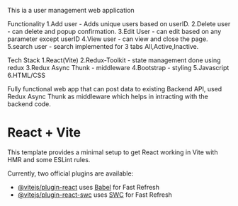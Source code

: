 This ia a user management web application

Functionality
1.Add user - Adds unique users based on userID.
2.Delete user - can delete and popup confirmation.
3.Edit User - can edit based on any parameter except userID 
4.View user - can view and close the page.
5.search user - search implemented for 3 tabs All,Active,Inactive.

Tech Stack
1.React(Vite)
2.Redux-Toolkit - state management done using redux
3.Redux Async Thunk - middleware 
4.Bootstrap - styling
5.Javascript
6.HTML/CSS

Fully functional web app that can post data to existing Backend API, used Redux Async Thunk as middleware which helps in intracting with the backend code.













# React + Vite

This template provides a minimal setup to get React working in Vite with HMR and some ESLint rules.

Currently, two official plugins are available:

- [@vitejs/plugin-react](https://github.com/vitejs/vite-plugin-react/blob/main/packages/plugin-react/README.md) uses [Babel](https://babeljs.io/) for Fast Refresh
- [@vitejs/plugin-react-swc](https://github.com/vitejs/vite-plugin-react-swc) uses [SWC](https://swc.rs/) for Fast Refresh
